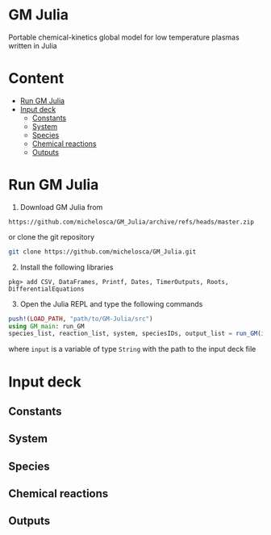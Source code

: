 # GM Julia
Portable chemical-kinetics global model for low temperature plasmas written in Julia

# Content
- [Run GM Julia](#run-gm-julia)
- [Input deck](#input-deck)
  * [Constants](#constants)
  * [System](#system)
  * [Species](#species)
  * [Chemical reactions](#chemical-reactions)
  * [Outputs](#outputs)

# Run GM Julia
1. Download GM Julia from
```
https://github.com/michelosca/GM_Julia/archive/refs/heads/master.zip
```
or clone the git repository
```bash
git clone https://github.com/michelosca/GM_Julia.git
```

2. Install the following libraries
```
pkg> add CSV, DataFrames, Printf, Dates, TimerOutputs, Roots, DifferentialEquations
```

3. Open the Julia REPL and type the following commands
```Julia
push!(LOAD_PATH, "path/to/GM-Julia/src")
using GM_main: run_GM
species_list, reaction_list, system, speciesIDs, output_list = run_GM(input)
```
where ``input`` is a variable of type ``String`` with the path to the input deck file

# Input deck
## Constants
## System
## Species
## Chemical reactions
## Outputs
